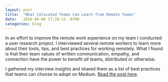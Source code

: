 ```yaml
---
layout: post
title:  "What Colocated Teams Can Learn from Remote Teams"
date:   2018-06-08 17:28:11 -0700
categories: blog
---
```


In an effort to improve the remote work experience on my team I conducted a user research project. I interviewed several remote workers to learn more about their tools, tips, and best practices for working remotely. What I found is that their team values of written communication, empathy, and connection have the power to benefit _all_ teams, distributed or otherwise.

I gathered my interview insights and shared them as a list of best practices that teams can choose to adopt on Medium. [Read the post here](https://medium.com/@elnoelle/what-colocated-teams-can-learn-from-remote-teams-f48bb4a708d1).
